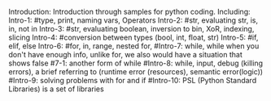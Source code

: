 Introduction: Introduction through samples for python coding. Including: Intro-1: #type, print, naming vars, Operators Intro-2: #str, evaluating str, is, in, not in Intro-3: #str, evaluating boolean, inversion to bin, XoR, indexing, slicing Intro-4: #conversion between types (bool, int, float, str) Intro-5: #if, elif, else Intro-6: #for, in, range, nested for, #Intro-7: while, while when you don't have enough info, unlike for, we also would have a situation that shows false #7-1: another form of while #Intro-8: while, input, debug (killing errors), a brief referring to (runtime error (resources), semantic error(logic)) #Intro-9: solving problems with for and if #Intro-10: PSL (Python Standard Libraries) is a set of libraries
